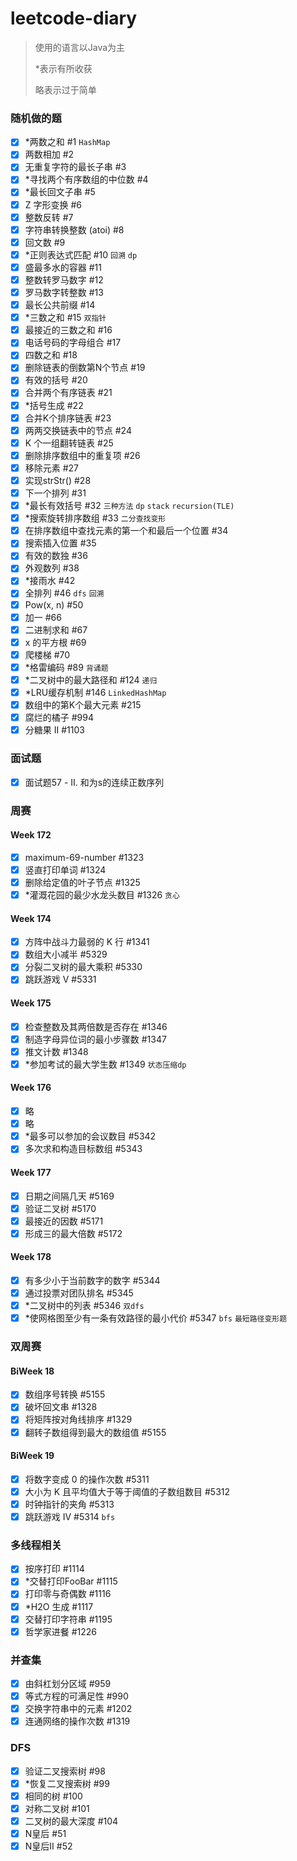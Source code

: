 # leetcode-diary

> 使用的语言以Java为主
>
> *表示有所收获
>
> 略表示过于简单

### 随机做的题

- [x] *两数之和 #1 `HashMap`
- [x] 两数相加 #2
- [x] 无重复字符的最长子串 #3    
- [x] *寻找两个有序数组的中位数 #4
- [x] *最长回文子串 #5
- [x] Z 字形变换 #6
- [x] 整数反转 #7
- [x] 字符串转换整数 (atoi) #8   
- [x] 回文数 #9 
- [x] *正则表达式匹配 #10 `回溯` `dp`
- [x] 盛最多水的容器 #11
- [x] 整数转罗马数字 #12
- [x] 罗马数字转整数 #13
- [x] 最长公共前缀 #14
- [x] *三数之和 #15 `双指针`
- [x] 最接近的三数之和 #16
- [x] 电话号码的字母组合 #17
- [x] 四数之和 #18
- [x] 删除链表的倒数第N个节点 #19
- [x] 有效的括号 #20
- [x] 合并两个有序链表 #21
- [x] *括号生成 #22
- [x] 合并K个排序链表 #23
- [x] 两两交换链表中的节点 #24
- [x] K 个一组翻转链表 #25
- [x] 删除排序数组中的重复项 #26
- [x] 移除元素 #27
- [x] 实现strStr() #28
- [x] 下一个排列 #31
- [x] *最长有效括号 #32 `三种方法` `dp` `stack` `recursion(TLE)`
- [x] *搜索旋转排序数组 #33 `二分查找变形`
- [x] 在排序数组中查找元素的第一个和最后一个位置 #34
- [x] 搜索插入位置 #35
- [x] 有效的数独 #36
- [x] 外观数列 #38
- [x] *接雨水 #42
- [x] 全排列 #46 `dfs` `回溯`
- [x] Pow(x, n) #50
- [x] 加一 #66
- [x] 二进制求和 #67
- [x] x 的平方根 #69
- [x] 爬楼梯 #70
- [x] *格雷编码 #89 `背诵题`
- [x] *二叉树中的最大路径和 #124 `递归`
- [x] *LRU缓存机制 #146 `LinkedHashMap`
- [x] 数组中的第K个最大元素 #215
- [x] 腐烂的橘子 #994
- [x] 分糖果 II #1103

### 面试题
- [x] 面试题57 - II. 和为s的连续正数序列

### 周赛
#### Week 172

- [x] maximum-69-number #1323
- [x] 竖直打印单词 #1324
- [x] 删除给定值的叶子节点 #1325    
- [x] *灌溉花园的最少水龙头数目 #1326 `贪心`

#### Week 174

- [x] 方阵中战斗力最弱的 K 行 #1341
- [x] 数组大小减半 #5329
- [x] 分裂二叉树的最大乘积 #5330    
- [x] 跳跃游戏 V #5331

#### Week 175

- [x] 检查整数及其两倍数是否存在 #1346
- [x] 制造字母异位词的最小步骤数 #1347
- [x] 推文计数 #1348    
- [x] *参加考试的最大学生数 #1349 `状态压缩dp`

#### Week 176

- [x] 略
- [x] 略
- [x] *最多可以参加的会议数目 #5342    
- [x] 多次求和构造目标数组 #5343

#### Week 177

- [x] 日期之间隔几天 #5169 
- [x] 验证二叉树 #5170 
- [x] 最接近的因数 #5171
- [x] 形成三的最大倍数 #5172

#### Week 178

- [x] 有多少小于当前数字的数字 #5344
- [x] 通过投票对团队排名 #5345
- [x] *二叉树中的列表 #5346 `双dfs`
- [x] *使网格图至少有一条有效路径的最小代价 #5347 `bfs` `最短路径变形题`

### 双周赛
#### BiWeek 18

- [x] 数组序号转换 #5155
- [x] 破坏回文串 #1328
- [x] 将矩阵按对角线排序 #1329
- [x] 翻转子数组得到最大的数组值 #5155

#### BiWeek 19

- [x] 将数字变成 0 的操作次数 #5311
- [x] 大小为 K 且平均值大于等于阈值的子数组数目 #5312
- [x] 时钟指针的夹角 #5313
- [x] 跳跃游戏 IV #5314 `bfs`

### 多线程相关
- [x] 按序打印 #1114
- [x] *交替打印FooBar #1115 
- [x] 打印零与奇偶数 #1116
- [x] *H2O 生成 #1117  
- [x] 交替打印字符串 #1195
- [x] 哲学家进餐 #1226

### 并查集
- [x] 由斜杠划分区域 #959	
- [x] 等式方程的可满足性 #990	
- [x] 交换字符串中的元素 #1202	
- [x] 连通网络的操作次数 #1319	

### DFS
- [x] 验证二叉搜索树 #98
- [x] *恢复二叉搜索树 #99
- [x] 相同的树 #100
- [x] 对称二叉树 #101
- [x] 二叉树的最大深度 #104
- [x] N皇后 #51
- [x] N皇后II #52
